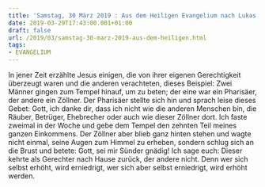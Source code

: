```yaml
---
title: 'Samstag, 30 März 2019 : Aus dem Heiligen Evangelium nach Lukas - Lk 18,9-14.'
date: 2019-03-29T17:43:00.001+01:00
draft: false
url: /2019/03/samstag-30-marz-2019-aus-dem-heiligen.html
tags: 
- EVANGELIUM
---
```


In jener Zeit erzählte Jesus einigen, die von ihrer eigenen Gerechtigkeit überzeugt waren und die anderen verachteten, dieses Beispiel: Zwei Männer gingen zum Tempel hinauf, um zu beten; der eine war ein Pharisäer, der andere ein Zöllner. Der Pharisäer stellte sich hin und sprach leise dieses Gebet: Gott, ich danke dir, dass ich nicht wie die anderen Menschen bin, die Räuber, Betrüger, Ehebrecher oder auch wie dieser Zöllner dort. Ich faste zweimal in der Woche und gebe dem Tempel den zehnten Teil meines ganzen Einkommens. Der Zöllner aber blieb ganz hinten stehen und wagte nicht einmal, seine Augen zum Himmel zu erheben, sondern schlug sich an die Brust und betete: Gott, sei mir Sünder gnädig! Ich sage euch: Dieser kehrte als Gerechter nach Hause zurück, der andere nicht. Denn wer sich selbst erhöht, wird erniedrigt, wer sich aber selbst erniedrigt, wird erhöht werden.